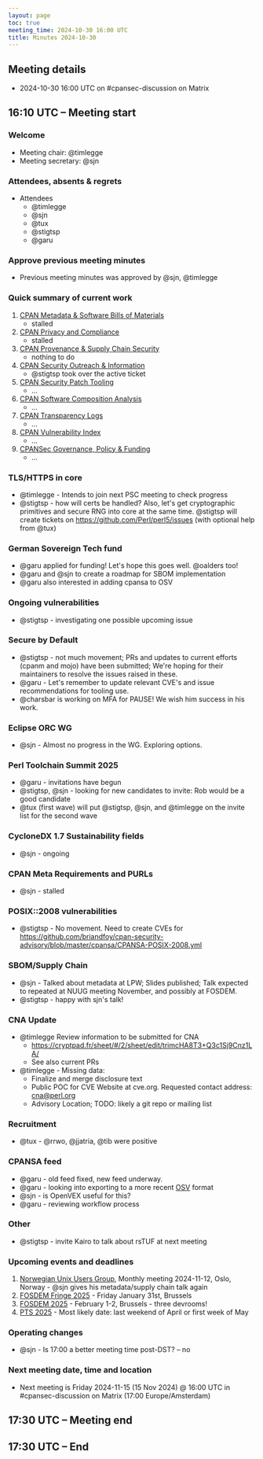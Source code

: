 ```yaml
---
layout: page
toc: true
meeting_time: 2024-10-30 16:00 UTC
title: Minutes 2024-10-30
---
```


## Meeting details

* 2024-10-30 16:00 UTC on #cpansec-discussion on Matrix

## 16:10 UTC – Meeting start

### Welcome

*   Meeting chair: @timlegge
*   Meeting secretary: @sjn

### Attendees, absents & regrets

*   Attendees
    * @timlegge
    * @sjn
    * @tux
    * @stigtsp
    * @garu

### Approve previous meeting minutes

*   Previous meeting minutes was approved by @sjn, @timlegge

### Quick summary of current work

1.  [CPAN Metadata & Software Bills of Materials](https://github.com/orgs/CPAN-Security/projects/1)
    *   stalled
2.  [CPAN Privacy and Compliance](https://github.com/orgs/CPAN-Security/projects/9)
    *   stalled
3.  [CPAN Provenance & Supply Chain Security](https://github.com/orgs/CPAN-Security/projects/3)
    *   nothing to do
4.  [CPAN Security Outreach & Information](https://github.com/orgs/CPAN-Security/projects/12)
    *   @stigtsp took over the active ticket
5.  [CPAN Security Patch Tooling](https://github.com/orgs/CPAN-Security/projects/11)
    *   …
6.  [CPAN Software Composition Analysis](https://github.com/orgs/CPAN-Security/projects/6)
    *   …
7.  [CPAN Transparency Logs](https://github.com/orgs/CPAN-Security/projects/2)
    *   …
8.  [CPAN Vulnerability Index](https://github.com/orgs/CPAN-Security/projects/10)
    *   …
9.  [CPANSec Governance, Policy & Funding](https://github.com/orgs/CPAN-Security/projects/7)
    *   …

### TLS/HTTPS in core
*   @timlegge - Intends to join next PSC meeting to check progress
*   @stigtsp - how will certs be handled? Also, let's get cryptographic primitives and secure RNG into core at the same time. @stigtsp will create tickets on https://github.com/Perl/perl5/issues (with optional help from @tux)


### German Sovereign Tech fund
*   @garu applied for funding! Let's hope this goes well. @oalders too!
*   @garu and @sjn to create a roadmap for SBOM implementation
*   @garu also interested in adding cpansa to OSV

### Ongoing vulnerabilities
*   @stigtsp - investigating one possible upcoming issue

### Secure by Default
*   @stigtsp - not much movement; PRs and updates to current efforts (cpanm and mojo) have been submitted; We're hoping for their maintainers to resolve the issues raised in these.
*   @garu - Let's remember to update relevant CVE's and issue recommendations for tooling use.
*   @charsbar is working on MFA for PAUSE! We wish him success in his work.

### Eclipse ORC WG
*   @sjn - Almost no progress in the WG. Exploring options.

### Perl Toolchain Summit 2025
*   @garu - invitations have begun
*   @stigtsp, @sjn - looking for new candidates to invite: Rob would be a good candidate
*   @tux (first wave) will put @stigtsp, @sjn, and @timlegge on the invite list for the second wave

### CycloneDX 1.7 Sustainability fields
*   @sjn - ongoing

### CPAN Meta Requirements and PURLs
*   @sjn - stalled

### POSIX::2008 vulnerabilities
*   @stigtsp - No movement. Need to create CVEs for https://github.com/briandfoy/cpan-security-advisory/blob/master/cpansa/CPANSA-POSIX-2008.yml

### SBOM/Supply Chain
*   @sjn - Talked about metadata at LPW; Slides published; Talk expected to repeated at NUUG meeting November, and possibly at FOSDEM.
*   @stigtsp - happy with sjn's talk!

### CNA Update
*   @timlegge Review information to be submitted for CNA
    * https://cryptpad.fr/sheet/#/2/sheet/edit/trimcHA8T3+Q3c1Sj9Cnz1LA/
    * See also current PRs
*   @timlegge - Missing data:
    * Finalize and merge disclosure text
    * Public POC for CVE Website at cve.org. Requested contact address: cna@perl.org
    * Advisory Location; TODO: likely a git repo or mailing list

### Recruitment
*   @tux - @rrwo, @jjatria, @tib were positive

### CPANSA feed
*   @garu - old feed fixed, new feed underway.
*   @garu - looking into exporting to a more recent [OSV](https://osv.dev) format
*   @sjn - is OpenVEX useful for this?
*   @garu - reviewing workflow process

### Other
*   @stigtsp - invite Kairo to talk about rsTUF at next meeting

### Upcoming events and deadlines
1. [Norwegian Unix Users Group](https://nuug.no), Monthly meeting 2024-11-12, Oslo, Norway - @sjn gives his metadata/supply chain talk again
1. [FOSDEM Fringe 2025](https://fosdem.org/2025/fringe/) - Friday January 31st, Brussels
1. [FOSDEM 2025](https://fosdem.org/2025/) - February 1-2, Brussels - three devrooms!
1. [PTS 2025](https://perltoolchainsummit.org/pts2025/) - Most likely date: last weekend of April or first week of May

### Operating changes
*   @sjn - Is 17:00 a better meeting time post-DST? – no

### Next meeting date, time and location
*   Next meeting is Friday 2024-11-15 (15 Nov 2024) @ 16:00 UTC in #cpansec-discussion on Matrix (17:00 Europe/Amsterdam)

## 17:30 UTC – Meeting end

## 17:30 UTC – End
